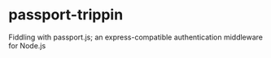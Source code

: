 # passport-trippin

Fiddling with passport.js; an express-compatible authentication middleware for Node.js